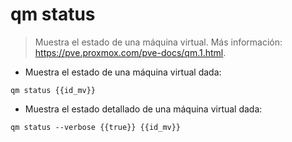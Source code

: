 # qm status

> Muestra el estado de una máquina virtual.
> Más información: <https://pve.proxmox.com/pve-docs/qm.1.html>.

- Muestra el estado de una máquina virtual dada:

`qm status {{id_mv}}`

- Muestra el estado detallado de una máquina virtual dada:

`qm status --verbose {{true}} {{id_mv}}`

